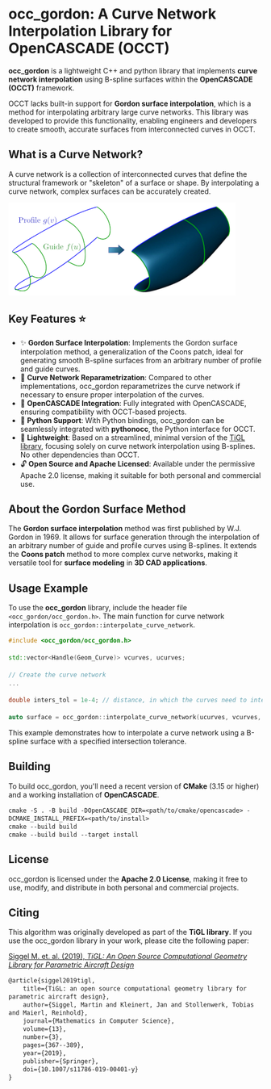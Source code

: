 # occ_gordon: A Curve Network Interpolation Library for OpenCASCADE (OCCT)

__occ_gordon__ is a lightweight C++ and python library that implements __curve network interpolation__ using B-spline surfaces within the __OpenCASCADE (OCCT)__ framework.

OCCT  lacks built-in support for __Gordon surface interpolation__, which is a method for interpolating arbitrary large curve networks. This library was developed to provide this functionality, enabling engineers and developers to create smooth, accurate surfaces from interconnected curves in OCCT.

## What is a Curve Network?

A curve network is a collection of interconnected curves that define the structural framework or "skeleton" of a surface or shape. By interpolating a curve network, complex surfaces can be accurately created.

![Principle of Curve Network Interpolation](docs/images/gordon-principle.PNG)

## Key Features ⭐

 - ✨ __Gordon Surface Interpolation__: Implements the Gordon surface interpolation method, a generalization of the Coons patch, ideal for generating smooth B-spline surfaces from an arbitrary number of profile and guide curves.
 - 🔧 __Curve Network Reparametrization__: Compared to other implementations, occ_gordon reparametrizes the curve network if necessary to ensure proper interpolation of the curves.
 - 🤝 __OpenCASCADE Integration__: Fully integrated with OpenCASCADE, ensuring compatibility with OCCT-based projects.
 - 🐍 __Python Support__: With Python bindings, occ_gordon can be seamlessly integrated with __pythonocc__, the Python interface for OCCT.
 - 🚀 __Lightweight__: Based on a streamlined, minimal version of the [TiGL library](https://github.com/DLR-SC/tigl), focusing solely on curve network interpolation using B-splines. No other dependencies than OCCT.
 - 🔓 __Open Source and Apache Licensed__: Available under the permissive Apache 2.0 license, making it suitable for both personal and commercial use.

## About the Gordon Surface Method

The __Gordon surface interpolation__ method was first published by W.J. Gordon in 1969. It allows for surface generation through the interpolation of an arbitrary number of guide and profile curves using B-splines. It extends the  __Coons patch__ method to more complex curve networks, making it versatile tool for __surface modeling__ in __3D CAD applications__.

## Usage Example

To use the __occ_gordon__ library, include the header file `<occ_gordon/occ_gordon.h>`. The main function for curve network interpolation is `occ_gordon::interpolate_curve_network`.

```cpp
#include <occ_gordon/occ_gordon.h>

std::vector<Handle(Geom_Curve)> vcurves, ucurves;

// Create the curve network
...

double inters_tol = 1e-4; // distance, in which the curves need to intersect

auto surface = occ_gordon::interpolate_curve_network(ucurves, vcurves, inters_tol);
```

This example demonstrates how to interpolate a curve network using a B-spline surface with a specified intersection tolerance.

## Building

To build occ_gordon, you'll need a recent version of __CMake__ (3.15 or higher) and a working installation of __OpenCASCADE__.

```
cmake -S . -B build -DOpenCASCADE_DIR=<path/to/cmake/opencascade> -DCMAKE_INSTALL_PREFIX=<path/to/install>
cmake --build build
cmake --build build --target install
```

## License

occ_gordon is licensed under the __Apache 2.0 License__, making it free to use, modify, and distribute in both personal and commercial projects.

## Citing

This algorithm was originally developed as part of the __TiGL library__.
If you use the occ_gordon library in your work, please cite the following paper:

[Siggel M. et. al. (2019), _TiGL: An Open Source Computational Geometry Library for Parametric Aircraft Design_](https://doi.org/10.1007/s11786-019-00401-y)

```
@article{siggel2019tigl,
	title={TiGL: an open source computational geometry library for parametric aircraft design},
	author={Siggel, Martin and Kleinert, Jan and Stollenwerk, Tobias and Maierl, Reinhold},
	journal={Mathematics in Computer Science},
	volume={13},
	number={3},
	pages={367--389},
	year={2019},
	publisher={Springer},
    doi={10.1007/s11786-019-00401-y}
}
```
